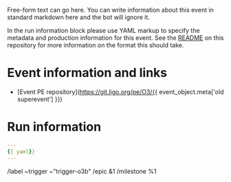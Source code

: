 Free-form text can go here. You can write information about this event in standard markdown here and the bot will ignore it.

In the run information block please use YAML markup to specify the metadata and production information for this event. See the [README](https://git.ligo.org/pe/O3/o3b-pe-coordination) on this repository for more information on the format this should take.

# Event information and links

+ [Event PE repository](https://git.ligo.org/pe/O3/{{ event_object.meta['old superevent'] }})


# Run information
```yaml
---
{{ yaml}}
---
```


	  

/label ~trigger ~"trigger-o3b"
/epic &1
/milestone %1
